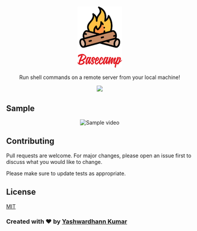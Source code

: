 <p align="center">
  <a href="https://babeljs.io/">
    <img alt="babel" src="https://raw.githubusercontent.com/YashWardhann/basecamp/master/assets/logo.png" width="120">
  </a>
</p>

<p align="center">
  Run shell commands on a remote server from your local machine!
</p>  

<p align="center">
  <img src="https://img.shields.io/badge/GITHUB-YashWardhann%2Fbasecamp-blue?style=for-the-badge&logo=github&link=https://github.com/YashWardhann/basecamp&logoWidth=25">
</p>  






## Sample

<p align="center">
  <img src="https://media2.giphy.com/media/V9dEDWtn5ElZqR7QdM/giphy.gif" alt="Sample video">
</p>

## Contributing
Pull requests are welcome. For major changes, please open an issue first to discuss what you would like to change.

Please make sure to update tests as appropriate.

## License
[MIT](https://choosealicense.com/licenses/mit/)


### Created with :heart: by [Yashwardhann Kumar](https://www.facebook.com/yashwardhann.100)

